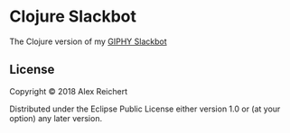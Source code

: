 # Clojure Slackbot

The Clojure version of my [GIPHY Slackbot](https://github.com/reichert621/slackbot)

## License

Copyright © 2018 Alex Reichert

Distributed under the Eclipse Public License either version 1.0 or (at
your option) any later version.
